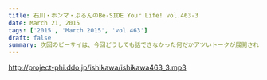 ```yaml
---
title: 石川・ホンマ・ぶるんのBe-SIDE Your Life! vol.463-3
date: March 21, 2015
tags: ['2015', 'March 2015', 'vol.463']
draft: false
summary: 次回のビーサイは、今回どうしても話できなかった何だかアツいトークが展開されるとかされないとか？お楽しみに！NANJO
---
```


http://project-phi.ddo.jp/ishikawa/ishikawa463_3.mp3